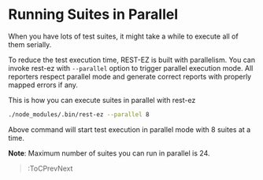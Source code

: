 # Running Suites in Parallel

When you have lots of test suites, it might take a while to execute all of them serially.

To reduce the test execution time, REST-EZ is built with parallelism. You can invoke rest-ez with `--parallel` option to trigger parallel execution mode.
All reporters respect parallel mode and generate correct reports with properly mapped errors if any.

This is how you can execute suites in parallel with rest-ez

```bash
./node_modules/.bin/rest-ez --parallel 8
```

Above command will start test execution in parallel mode with 8 suites at a time.

**Note**: Maximum number of suites you can run in parallel is 24.

> :ToCPrevNext